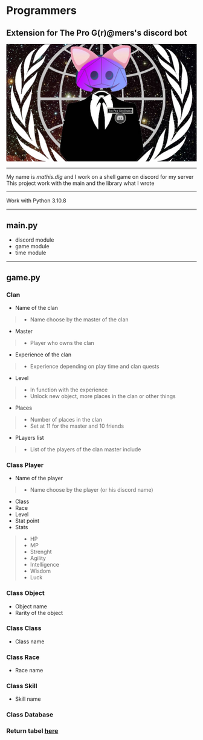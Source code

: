 # Programmers

## Extension for **The Pro G(r)@mers's** discord bot

![Icon of the pro G(r)@mers](/assets/images/icon_programmers.jpg)

-------------------------------------------

My name is *mathis.dlg* and I work on a shell game on discord for my server
This project work with the main and the library what I wrote

-------------------------------------------

Work with Python 3.10.8

-------------------------------------------

## main.py

- discord module
- game module
- time module

-------------------------------------------

## game.py

### Clan

- Name of the clan

> - Name choose by the master of the clan

- Master

> - Player who owns the clan

- Experience of the clan

> - Experience depending on play time and clan quests

- Level

> - In function with the experience
> - Unlock new object, more places in the clan or other things

- Places

> - Number of places in the clan
> - Set at 11 for the master and 10 friends

- PLayers list

> - List of the players of the clan master include

### Class Player

- Name of the player

> - Name choose by the player (or his discord name)

- Class
- Race
- Level
- Stat point
- Stats

> - HP
> - MP
> - Strenght
> - Agility
> - Intelligence
> - Wisdom
> - Luck

### Class Object

- Object name
- Rarity of the object

### Class Class

- Class name

### Class Race

- Race name

### Class Skill

- Skill name

### Class Database

### Return tabel [here](assets/Return/Return_table.md)
